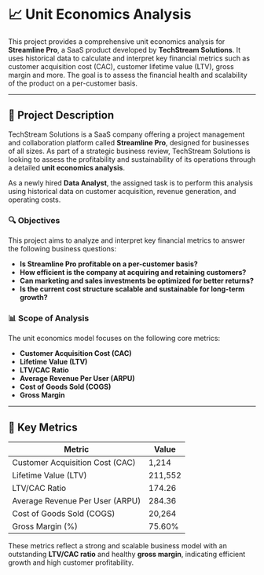 # 📈 Unit Economics Analysis

This project provides a comprehensive unit economics analysis for **Streamline Pro**, a SaaS product developed by **TechStream Solutions**. It uses historical data to calculate and interpret key financial metrics such as customer acquisition cost (CAC), customer lifetime value (LTV), gross margin and more. The goal is to assess the financial health and scalability of the product on a per-customer basis.

---

## 📘 Project Description

TechStream Solutions is a SaaS company offering a project management and collaboration platform called **Streamline Pro**, designed for businesses of all sizes. As part of a strategic business review, TechStream Solutions is looking to assess the profitability and sustainability of its operations through a detailed **unit economics analysis**.

As a newly hired **Data Analyst**, the assigned task is to perform this analysis using historical data on customer acquisition, revenue generation, and operating costs.

### 🔍 Objectives

This project aims to analyze and interpret key financial metrics to answer the following business questions:

- **Is Streamline Pro profitable on a per-customer basis?**
- **How efficient is the company at acquiring and retaining customers?**
- **Can marketing and sales investments be optimized for better returns?**
- **Is the current cost structure scalable and sustainable for long-term growth?**

### 📊 Scope of Analysis

The unit economics model focuses on the following core metrics:

- **Customer Acquisition Cost (CAC)**
- **Lifetime Value (LTV)**
- **LTV/CAC Ratio**
- **Average Revenue Per User (ARPU)**
- **Cost of Goods Sold (COGS)**
- **Gross Margin**

---

## 🧾 Key Metrics

| Metric                           | Value       |
|----------------------------------|-------------|
| Customer Acquisition Cost (CAC) | 1,214       |
| Lifetime Value (LTV)            | 211,552     |
| LTV/CAC Ratio                   | 174.26      |
| Average Revenue Per User (ARPU) | 284.36      |
| Cost of Goods Sold (COGS)       | 20,264      |
| Gross Margin (%)                | 75.60%      |

These metrics reflect a strong and scalable business model with an outstanding **LTV/CAC ratio** and healthy **gross margin**, indicating efficient growth and high customer profitability.
